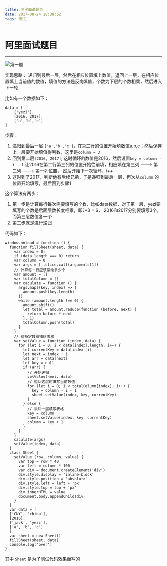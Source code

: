 ```yaml
---
title: 阿里面试题目
date: 2017-08-24 18:38:52
tags: 面试
---
```

# 阿里面试题目

------

![第一题][1]


  [1]: http://wx3.sinaimg.cn/mw690/a359ab18gy1fiv039e3k4j210o0faq3r.jpg
  
  实现思路： 递归到最后一层，然后在相应位置填上数值，返回上一层，在相应位置填上当前值的数值，填值的方法是反向填值，个数为下层的个数相乘，然后进入下一轮
  
  比如有一个数据如下：
  

    data = [
        ['yezi'],
        [2016, 2017],
        ['a','b','c']
    ]

步骤：
1. 递归到最后一层 `['a','b','c']`，在第三行的位置开始填数值a,b,c；然后保存上一层要开始填值得列数，这里是`column = 3`
2. 回到第二层`[2016, 2017]`, 这时循环的数值是2016，然后设置`key = column - i - 1` 让2016在第二行第三列的位置开始往前填，相应填在第三列 ---> 第二列 ---> 第一列位置， 然后开始下一次循环，i++
3. 这时到了2017，判断他有后续兄弟，于是递归到最后一层，再次从`column` 的位置开始填写，最后回到步骤1

这个算法有两步：
1. 第一步是计算每行每次需要填写的个数，比如data数据，对于第一层，yezi要填写的个数是后面层数长度相乘，即2*3 = 6， 2016和2017分别要填写3个，而第三层数值各一个
2. 第二步就是进行递归

代码如下：

    window.onload = function () {
      function fillSheet(sheet, data) {
        var index = 0;
        if (data.length === 0) return
        var column = 0
        var args = [].slice.call(arguments[1])
        // 计算每一行应该描绘多少个
        var amount = []
        var totalColumn = []
        var caculate = function () {
          args.map((key, index) => {
            amount.push(key.length)
          })
          while (amount.length !== 0) {
            amount.shift()
            let total = amount.reduce(function (before, next) {
              return before * next
            }, 1)
            totalColumn.push(total)
          }
        }
        // 给特定数组描绘表格
        var setValue = function (index, data) {
          for (let i = 0; i < data[index].length; i++) {
            let currentKey = data[index][i]
            let next = index + 1
            let arr = data[next]
            let key = null
            if (arr) {
              // 开始递归
              setValue(next, data)
              // 返回这层时填写当前数值
              for (let i = 0; i < totalColumn[index]; i++) {
                key = column - i - 1
                sheet.setValue(index, key, currentKey)
              }
            } else {
              // 最后一层填写表格
              key = column
              sheet.setValue(index, key, currentKey)
              column = key + 1
            }
          }
        }
        caculate(args)
        setValue(index, data)
      }
      class Sheet {
        setValue (row, column, value) {
          var top = row * 40
          var left = column * 100
          var div = document.createElement('div')
          div.style.display = 'inline-block'
          div.style.position = 'absolute'
          div.style.left = left + 'px'
          div.style.top = top + 'px'
          div.innerHTML = value
          document.body.appendChild(div)
        }
      }
      var data = [
      ['CNY', 'china'],
      [2016],
      ['jack', 'yezi'],
      ['a', 'b', 'c']
      ]
      var sheet = new Sheet()
      fillSheet(sheet, data)
      console.log('over')
    }
    
其中 `Sheet` 是为了测试代码效果而写的